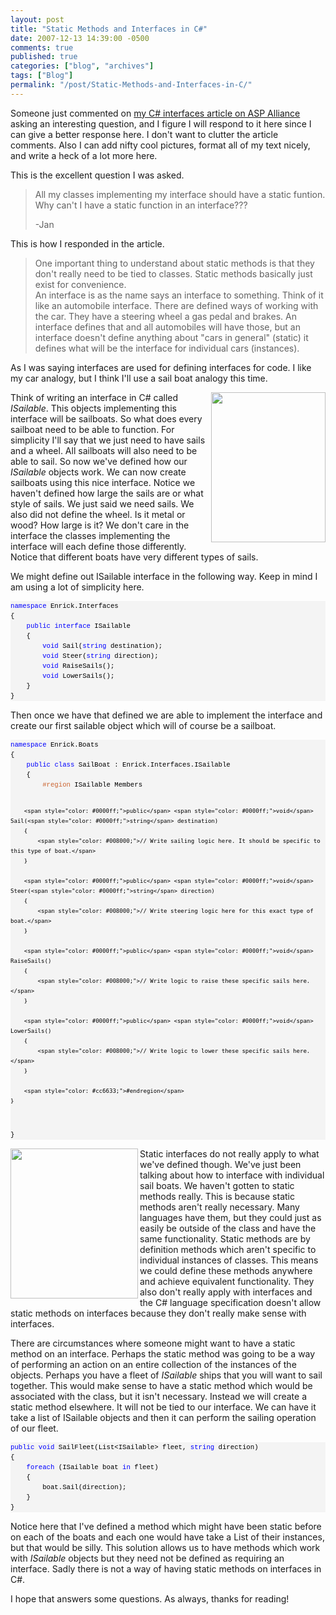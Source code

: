 ```yaml
---
layout: post
title: "Static Methods and Interfaces in C#"
date: 2007-12-13 14:39:00 -0500
comments: true
published: true
categories: ["blog", "archives"]
tags: ["Blog"]
permalink: "/post/Static-Methods-and-Interfaces-in-C/"
---
```

<!-- more -->



<p>Someone just commented on <a href="http://aspalliance.com/1516_Understanding_Interfaces_in_C">my C# interfaces article on ASP Alliance</a> asking an interesting question, and I figure I will respond to it here since I can give a better response here. I don't want to clutter the article comments. Also I can add nifty cool pictures, format all of my text nicely, and write a heck of a lot more here.</p>
<p>This is the excellent question I was asked.</p>
<blockquote>
<p>All my classes implementing my interface should have a static funtion.<br /> Why can't I have a static function in an interface???</p>
<p>-Jan</p>
</blockquote>
<p>This is how I responded in the article.</p>
<blockquote>
<p>One important thing to understand about static methods is that they don't really need to be tied to classes. Static methods basically just exist for convenience. <br /> An interface is as the name says an interface to something. Think of it like an automobile interface. There are defined ways of working with the car. They have a steering wheel a gas pedal and brakes. An interface defines that and all automobiles will have those, but an interface doesn't define anything about "cars in general" (static) it defines what will be the interface for individual cars (instances).</p>
</blockquote>
<p>As I was saying interfaces are used for defining interfaces for code. I like my car analogy, but I think I'll use a sail boat analogy this time.</p>
<p><img src="http://upload.wikimedia.org/wikipedia/commons/6/60/Freiheitu.jpg" alt="" width="183" height="240" align="right" /> Think of writing an interface in C# called <em>ISailable</em>. This objects implementing this interface will be sailboats. So what does every sailboat need to be able to function. For simplicity I'll say that we just need to have sails and a wheel. All sailboats will also need to be able to sail. So now we've defined how our <em>ISailable</em> objects work. We can now create sailboats using this nice interface. Notice we haven't defined how large the sails are or what style of sails. We just said we need sails. We also did not define the wheel. Is it metal or wood? How large is it? We don't care in the interface the classes implementing the interface will each define those differently. Notice that different boats have very different types of sails.</p>
<p>We might define out ISailable interface in the following way. Keep in mind I am using a lot of simplicity here.</p>
<div>
<pre style="border-style: none; margin: 0em; padding: 0px; overflow: visible; font-size: 8pt; width: 100%; color: black; line-height: 12pt; font-family: consolas,'Courier New',courier,monospace; background-color: #f4f4f4;"><span style="color: #0000ff;">namespace</span> Enrick.Interfaces
{
    <span style="color: #0000ff;">public</span> <span style="color: #0000ff;">interface</span> ISailable
    {
        <span style="color: #0000ff;">void</span> Sail(<span style="color: #0000ff;">string</span> destination);
        <span style="color: #0000ff;">void</span> Steer(<span style="color: #0000ff;">string</span> direction);
        <span style="color: #0000ff;">void</span> RaiseSails();
        <span style="color: #0000ff;">void</span> LowerSails();
    }
}</pre>
</div>
<p>Then once we have that defined we are able to implement the interface and create our first sailable object which will of course be a sailboat.</p>
<div>
<pre style="border-style: none; margin: 0em; padding: 0px; overflow: visible; font-size: 8pt; width: 100%; color: black; line-height: 12pt; font-family: consolas,'Courier New',courier,monospace; background-color: #f4f4f4;"><span style="color: #0000ff;">namespace</span> Enrick.Boats
{
    <span style="color: #0000ff;">public</span> <span style="color: #0000ff;">class</span> SailBoat : Enrick.Interfaces.ISailable
    {
        <span style="color: #cc6633;">#region</span> ISailable Members

        <span style="color: #0000ff;">public</span> <span style="color: #0000ff;">void</span> Sail(<span style="color: #0000ff;">string</span> destination)
        {
            <span style="color: #008000;">// Write sailing logic here. It should be specific to this type of boat.</span>
        }

        <span style="color: #0000ff;">public</span> <span style="color: #0000ff;">void</span> Steer(<span style="color: #0000ff;">string</span> direction)
        {
            <span style="color: #008000;">// Write steering logic here for this exact type of boat.</span>
        }

        <span style="color: #0000ff;">public</span> <span style="color: #0000ff;">void</span> RaiseSails()
        {
            <span style="color: #008000;">// Write logic to raise these specific sails here.</span>
        }

        <span style="color: #0000ff;">public</span> <span style="color: #0000ff;">void</span> LowerSails()
        {
            <span style="color: #008000;">// Write logic to lower these specific sails here.</span>
        }

        <span style="color: #cc6633;">#endregion</span>
    }
}</pre>
</div>
<p><img src="http://upload.wikimedia.org/wikipedia/commons/thumb/a/a8/Cannon_shot_by_Velde.jpg/511px-Cannon_shot_by_Velde.jpg" alt="" width="204" height="240" align="left" /> Static interfaces do not really apply to what we've defined though. We've just been talking about how to interface with individual sail boats. We haven't gotten to static methods really. This is because static methods aren't really necessary. Many languages have them, but they could just as easily be outside of the class and have the same functionality. Static methods are by definition methods which aren't specific to individual instances of classes. This means we could define these methods anywhere and achieve equivalent functionality. They also don't really apply with interfaces and the C# language specification doesn't allow static methods on interfaces because they don't really make sense with interfaces.</p>
<p>There are circumstances where someone might want to have a static method on an interface. Perhaps the static method was going to be a way of performing an action on an entire collection of the instances of the objects. Perhaps you have a fleet of <em>ISailable</em> ships that you will want to sail together. This would make sense to have a static method which would be associated with the class, but it isn't necessary. Instead we will create a static method elsewhere. It will not be tied to our interface. We can have it take a list of ISailable objects and then it can perform the sailing operation of our fleet.</p>
<div>
<pre style="border-style: none; margin: 0em; padding: 0px; overflow: visible; font-size: 8pt; width: 100%; color: black; line-height: 12pt; font-family: consolas,'Courier New',courier,monospace; background-color: #f4f4f4;"><span style="color: #0000ff;">public</span> <span style="color: #0000ff;">void</span> SailFleet(List&lt;ISailable&gt; fleet, <span style="color: #0000ff;">string</span> direction)
{
    <span style="color: #0000ff;">foreach</span> (ISailable boat <span style="color: #0000ff;">in</span> fleet)
    {
        boat.Sail(direction);
    }
}</pre>
</div>
<p>Notice here that I've defined a method which might have been static before on each of the boats and each one would have take a List of their instances, but that would be silly. This solution allows us to have methods which work with <em>ISailable</em> objects but they need not be defined as requiring an interface. Sadly there is not a way of having static methods on interfaces in C#.</p>
<p>I hope that answers some questions. As always, thanks for reading!</p>
